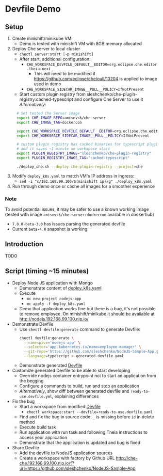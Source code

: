 # Devfile Demo

## Setup
1. Create minishift/minikube VM
    - Demo is tested with minishift VM with 8GB memory allocated
2. Deploy Che server to local cluster
    - `chectl server:start [-p minishift]`
    - After start, additional configuration:
      - `CHE_WORKSPACE_DEVFILE_DEFAULT__EDITOR=org.eclipse.che.editor.theia:next`
        - This will need to be modified if https://github.com/eclipse/che/pull/13204 is applied to image used in demo
      - `CHE_WORKSPACE_SIDECAR_IMAGE__PULL__POLICY=IfNotPresent`
    - Start custom plugin registry from sleshchenko/che-plugin-registry:cached-typescript and configure Che Server to use it
    *Alternatively:*
    ```bash
      # Set tested Che Server image
      export CHE_IMAGE_REPO=amisevsk/che-server
      export CHE_IMAGE_TAG=dockercon

      export CHE_WORKSPACE_DEVFILE_DEFAULT__EDITOR=org.eclipse.che.editor.theia:next
      export CHE_WORKSPACE_SIDECAR_IMAGE__PULL__POLICY=IfNotPresent

      # custom plugin registry has cached binaries for typescript plugin
      # and it saves ~1 minute on workspace start
      export PLUGIN_REGISTRY_IMAGE="sleshchenko/che-plugin-registry"
      export PLUGIN_REGISTRY_IMAGE_TAG="cached-typescript"

      ./deploy_che.sh --deploy-che-plugin-registry --project=che
    ```
3. Modify `deploy_k8s.yaml` to match VM's IP address in ingress:
    - `sed -i "s/192.168.99.100/$(minishift ip)/g" ./deploy_k8s.yaml`
4. Run through demo once or cache all images for a smoother experience

### Note
To avoid potential issues, it may be safer to use a known working image (tested with image `amisevsk/che-server:dockercon` available in dockerhub)
- `7.0.0-beta-3.0` has issues parsing the generated devfile
- Current `beta-4.0` snapshot is working

## Introduction
TODO

## Script (timing ~15 minutes)

- Deploy Node JS application with Mongo
  - Demonstrate content of [deploy_k8s.yaml](deploy_k8s.yaml)
  - Execute
    * `oc new-project nodejs-app`
    * `oc apply -f deploy_k8s.yaml`
  - Demo that application works fine but there is a bug, it's not possible to remove employee.
    On minishift/minikube it should be available at http://nodejs.192.168.99.100.nip.io/
- Demonstrate Devfile
  - Use `chectl devfile:generate` command to generate Devfile:
    ```bash
    chectl devfile:generate \
      --namespace='nodejs-app' \
      --selector='app.kubernetes.io/name=employee-manager' \
      --git-repo='https://github.com/sleshchenko/NodeJS-Sample-App.git' \
      --language=typescript > generated.devfile.yaml
    ```
  - Demonstrate generated [Devfile](generated.devfile.yaml)
- Customize generated Devfile to be able to start developing
  - Override nodejs container entrypoint not to start an application from the begging
  - Configure a commands to build, run and stop an application
  - *Alternatively*, show diff between generated devfile and `ready-to-use.devfile.yml`, explaining differences
- Fix the bug
  - Start a workspace from modified [Devfile](ready-to-use.devfile.yaml)
    - `chectl workspace:start --devfile=ready-to-use.devfile.yaml`
  - Find and fix the bug in source code: `_` is missing before `id` in delete method
  - Execute build task
  - Run application with run task and following Theia instructions to access your application
  - Demonstrate that the application is updated and bug is fixed
- Share Devfile
  - Add the devfile to NodeJS application sources
  - Create a workspace with factory by Github URL http://che-che.192.168.99.100.nip.io/f?url=https://github.com/sleshchenko/NodeJS-Sample-App

